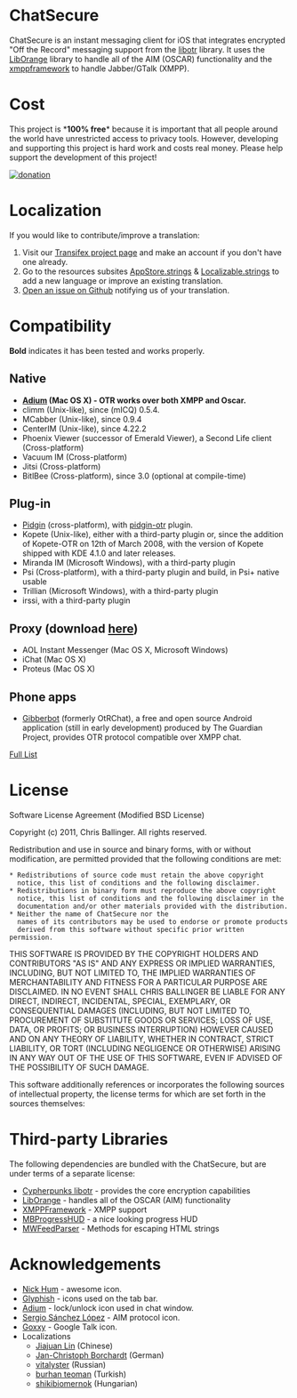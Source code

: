 ChatSecure
=========

ChatSecure is an instant messaging client for iOS that integrates encrypted "Off the Record" messaging support from the [libotr](http://www.cypherpunks.ca/otr/) library. It uses the [LibOrange](https://github.com/unixpickle/LibOrange) library to handle all of the AIM (OSCAR) functionality and the [xmppframework](http://code.google.com/p/xmppframework/) to handle Jabber/GTalk (XMPP).

Cost
=========

This project is \***100% free**\* because it is important that all people around the world have unrestricted access to privacy tools.
However, developing and supporting this project is hard work and costs real money. Please help support the development of this project!

[![donation](https://www.paypalobjects.com/en_US/i/btn/btn_donate_LG.gif)](https://www.paypal.com/cgi-bin/webscr?cmd=_s-xclick&hosted_button_id=XRBHJ9AX5VWNA)


Localization
=========

If you would like to contribute/improve a translation:

 1. Visit our [Transifex project page](https://www.transifex.net/projects/p/chatsecure/) and make an account if you don't have one already.
 2. Go to the resources subsites [AppStore.strings](https://www.transifex.net/projects/p/chatsecure/resource/appstorestrings/) & [Localizable.strings](https://www.transifex.net/projects/p/chatsecure/resource/strings/) to add a new language or improve an existing translation. 
 3. [Open an issue on Github](https://github.com/chrisballinger/Off-the-Record-iOS/issues) notifying us of your translation.
 

 
Compatibility
=========

**Bold** indicates it has been tested and works properly.

Native
------
* **[Adium](http://adium.im/) (Mac OS X) - OTR works over both XMPP and Oscar.**
* climm (Unix-like), since (mICQ) 0.5.4.
* MCabber (Unix-like), since 0.9.4
* CenterIM (Unix-like), since 4.22.2
* Phoenix Viewer (successor of Emerald Viewer), a Second Life client (Cross-platform)
* Vacuum IM (Cross-platform)
* Jitsi (Cross-platform)
* BitlBee (Cross-platform), since 3.0 (optional at compile-time)

Plug-in
------
* [Pidgin](http://pidgin.im/) (cross-platform), with [pidgin-otr](http://www.cypherpunks.ca/otr/index.php#downloads) plugin.
* Kopete (Unix-like), either with a third-party plugin or, since the addition of Kopete-OTR on 12th of March 2008, with the version of Kopete shipped with KDE 4.1.0 and later releases.
* Miranda IM (Microsoft Windows), with a third-party plugin
* Psi (Cross-platform), with a third-party plugin and build, in Psi+ native usable
* Trillian (Microsoft Windows), with a third-party plugin
* irssi, with a third-party plugin

Proxy (download [here](http://www.cypherpunks.ca/otr/index.php#downloads))
------
* AOL Instant Messenger (Mac OS X, Microsoft Windows)
* iChat (Mac OS X)
* Proteus (Mac OS X)

Phone apps
------
* [Gibberbot](https://guardianproject.info/apps/gibber/) (formerly OtRChat), a free and open source Android application (still in early development) produced by The Guardian Project, provides OTR protocol compatible over XMPP chat.

[Full List](http://en.wikipedia.org/wiki/Off-the-Record_Messaging#Client_support)

License
=========

Software License Agreement (Modified BSD License)

Copyright (c) 2011, Chris Ballinger. All rights reserved.

Redistribution and use in source and binary forms, with or without modification, are permitted provided that the following conditions are met:

    * Redistributions of source code must retain the above copyright
      notice, this list of conditions and the following disclaimer.
    * Redistributions in binary form must reproduce the above copyright
      notice, this list of conditions and the following disclaimer in the
      documentation and/or other materials provided with the distribution.
    * Neither the name of ChatSecure nor the
      names of its contributors may be used to endorse or promote products
      derived from this software without specific prior written permission.

THIS SOFTWARE IS PROVIDED BY THE COPYRIGHT HOLDERS AND CONTRIBUTORS "AS IS" AND
ANY EXPRESS OR IMPLIED WARRANTIES, INCLUDING, BUT NOT LIMITED TO, THE IMPLIED
WARRANTIES OF MERCHANTABILITY AND FITNESS FOR A PARTICULAR PURPOSE ARE
DISCLAIMED. IN NO EVENT SHALL CHRIS BALLINGER BE LIABLE FOR ANY
DIRECT, INDIRECT, INCIDENTAL, SPECIAL, EXEMPLARY, OR CONSEQUENTIAL DAMAGES
(INCLUDING, BUT NOT LIMITED TO, PROCUREMENT OF SUBSTITUTE GOODS OR SERVICES;
LOSS OF USE, DATA, OR PROFITS; OR BUSINESS INTERRUPTION) HOWEVER CAUSED AND
ON ANY THEORY OF LIABILITY, WHETHER IN CONTRACT, STRICT LIABILITY, OR TORT
(INCLUDING NEGLIGENCE OR OTHERWISE) ARISING IN ANY WAY OUT OF THE USE OF THIS
SOFTWARE, EVEN IF ADVISED OF THE POSSIBILITY OF SUCH DAMAGE.

This software additionally references or incorporates the following sources
of intellectual property, the license terms for which are set forth
in the sources themselves:

Third-party Libraries
=========

The following dependencies are bundled with the ChatSecure, but are under
terms of a separate license:

* [Cypherpunks libotr](http://www.cypherpunks.ca/otr/) - provides the core encryption capabilities
* [LibOrange](https://github.com/unixpickle/LibOrange) - handles all of the OSCAR (AIM) functionality
* [XMPPFramework](https://github.com/robbiehanson/XMPPFramework) - XMPP support
* [MBProgressHUD](https://github.com/jdg/MBProgressHUD) - a nice looking progress HUD
* [MWFeedParser](https://github.com/mwaterfall/MWFeedParser) - Methods for escaping HTML strings

Acknowledgements
=========

* [Nick Hum](http://nickhum.com/) - awesome icon.
* [Glyphish](http://glyphish.com/) - icons used on the tab bar.
* [Adium](http://adium.im/) - lock/unlock icon used in chat window.
* [Sergio Sánchez López](http://www.iconfinder.com/icondetails/7043/128/aim_icon) - AIM protocol icon.
* [Goxxy](http://rocketdock.com/addon/icons/3462) - Google Talk icon.
* Localizations
	* [Jiajuan Lin](http://www.personal.psu.edu/jwl5262/blogs/lin_portfolio/) (Chinese)
	* [Jan-Christoph Borchardt](http://jancborchardt.net/) (German)
	* [vitalyster](https://github.com/vitalyster) (Russian)
	* [burhan teoman](https://www.transifex.net/accounts/profile/burhanteoman/) (Turkish)
	* [shikibiomernok](https://www.transifex.net/accounts/profile/shikibiomernok/) (Hungarian)